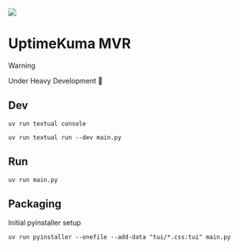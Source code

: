 <img  src="https://raw.githubusercontent.com/vanous/uptime-kuma-mvr/refs/heads/master/screenshot.png">

# UptimeKuma MVR

> [!Warning]
> Under Heavy Development 🚧

## Dev

```
uv run textual console
```

```
uv run textual run --dev main.py
```

## Run

```
uv run main.py
```

## Packaging

Initial pyinstaller setup

```
uv run pyinstaller --onefile --add-data "tui/*.css:tui" main.py
```

